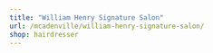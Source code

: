 ```yaml
---
title: "William Henry Signature Salon"
url: /mcadenville/william-henry-signature-salon/
shop: hairdresser
---
```

